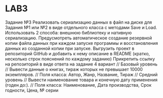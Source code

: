 # LAB3
Задание №3
Реализовать сериализацию данных в файл на диске для Задания №1 или №2 в виде отдельного класса с методами Save и Load. Использовать 2 способа: внешнюю библиотеку и нативную сериализацию. Предусмотреть автоматическое создание резервной копии файла данных при каждом запуске программы и восстановления данных из созданной копии при запуске.
Выгрузить проект в репозиторий GitHub и добавить к нему описание в README (кратко, несколько строк пояснений по каждому заданию)
Прикрепить ссылку на репозиторий в виде ответа на задание
4 вариант
//   Базовый уровень
//   Вывести данные о книгах, тираж которых не превышает 10000 экземпляров.
//    Поля класса: Автор, Жанр, Название, Тираж
//      Средний уровень
//      Вывести наименование товара и конечную дату применения (годен до:).
//       Поля класса: Наименование, Дата производства, Срок годности, Цена, № серии

